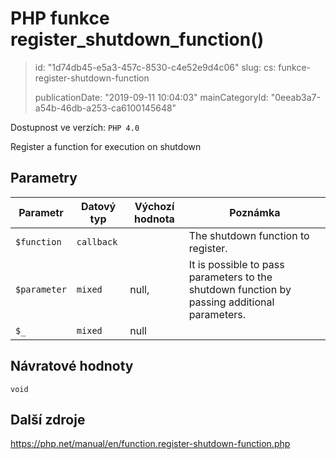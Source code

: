 PHP funkce register_shutdown_function()
=======================================

> id: "1d74db45-e5a3-457c-8530-c4e52e9d4c06"
> slug:
> 	cs: funkce-register-shutdown-function
> 
> publicationDate: "2019-09-11 10:04:03"
> mainCategoryId: "0eeab3a7-a54b-46db-a253-ca6100145648"

Dostupnost ve verzích: `PHP 4.0`

Register a function for execution on shutdown


Parametry
--------------

| Parametr | Datový typ | Výchozí hodnota | Poznámka |
|-----|-----|-----|-----|
| `$function` | `callback` |  | The shutdown function to register. |
| `$parameter` | `mixed` | null, | It is possible to pass parameters to the shutdown function by passing additional parameters. |
| `$_` | `mixed` | null |  |


Návratové hodnoty
----------------

`void`



Další zdroje
------------

https://php.net/manual/en/function.register-shutdown-function.php
